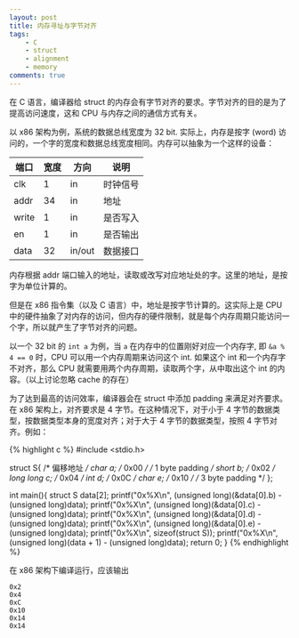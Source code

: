 ```yaml
---
layout: post
title: 内存寻址与字节对齐 
tags:
    - C
    - struct
    - alignment
    - memory
comments: true
---
```


在 C 语言，编译器给 struct 的内存会有字节对齐的要求。字节对齐的目的是为了提高访问速度，这和 CPU 与内存之间的通信方式有关。

以  x86 架构为例，系统的数据总线宽度为 32 bit. 实际上，内存是按字 (word) 访问的，一个字的宽度和数据总线宽度相同。内存可以抽象为一个这样的设备：

| 端口 | 宽度 |  方向 | 说明 |
| ------ | --------| ------- | ------ |
| clk     | 1 | in | 时钟信号 |
| addr | 34 | in | 地址 |
| write | 1 | in | 是否写入 |
| en | 1 | in | 是否输出 |
| data | 32 | in/out | 数据接口 |

内存根据 addr 端口输入的地址，读取或改写对应地址处的字。这里的地址，是按字为单位计算的。

但是在 x86 指令集（以及 C 语言）中，地址是按字节计算的。这实际上是 CPU 中的硬件抽象了对内存的访问，但内存的硬件限制，就是每个内存周期只能访问一个字，所以就产生了字节对齐的问题。

以一个 32 bit 的 `int a` 为例，当 `a`  在内存中的位置刚好对应一个内存字, 即 `&a % 4 == 0` 时，CPU 可以用一个内存周期来访问这个 int. 如果这个 int 和一个内存字不对齐，那么 CPU 就需要用两个内存周期，读取两个字，从中取出这个 int 的内容。（以上讨论忽略 cache 的存在）

为了达到最高的访问效率，编译器会在 struct 中添加 padding 来满足对齐要求。在 x86 架构上，对齐要求是 4 字节。在这种情况下，对于小于 4 字节的数据类型，按数据类型本身的宽度对齐；对于大于 4 字节的数据类型，按照 4 字节对齐。例如：

{% highlight c %}
#include <stdio.h>

struct S{           /* 偏移地址 */
    char a;         /* 0x00 */
    /*  1 byte padding  */
    short b;        /* 0x02 */
    long long c;    /* 0x04 */
    int d;          /* 0x0C */
    char e;         /* 0x10 */
    /*  3 byte padding  */
};

int main(){
    struct S data[2];
    printf("0x%X\n", (unsigned long)(&data[0].b) - (unsigned long)data);
    printf("0x%X\n", (unsigned long)(&data[0].c) - (unsigned long)data);
    printf("0x%X\n", (unsigned long)(&data[0].d) - (unsigned long)data);
    printf("0x%X\n", (unsigned long)(&data[0].e) - (unsigned long)data);
    printf("0x%X\n", sizeof(struct S));
    printf("0x%X\n", (unsigned long)(data + 1) - (unsigned long)data);
    return 0;
}
{% endhighlight %}

在 x86 架构下编译运行，应该输出 

```
0x2
0x4
0xC
0x10
0x14
0x14
```
